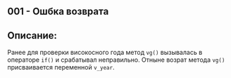 001 - **Ошбка возврата**
---------

Описание:
---------
Ранее для проверки високосного года метод `vg()` вызывалась в операторе `if()` и срабатывал неправильно. Отныне возрат метода `vg()` присваивается переменной `v_year`. 
